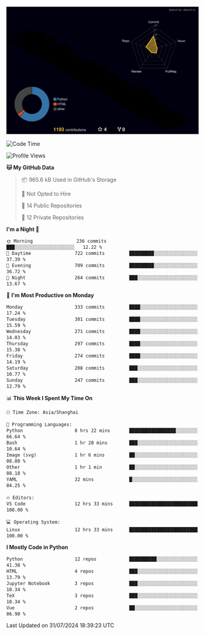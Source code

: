 <!--![](https://raw.githubusercontent.com/BorisYang326/BorisYang326/output/github-contribution-grid-snake-dark.svg) -->
![](./profile-3d-contrib/profile-night-rainbow.svg)
<!--START_SECTION:waka-->
![Code Time](http://img.shields.io/badge/Code%20Time-333%20hrs%2019%20mins-blue)

![Profile Views](http://img.shields.io/badge/Profile%20Views-0-blue)

**🐱 My GitHub Data** 

> 📦 965.6 kB Used in GitHub's Storage 
 > 
> 🚫 Not Opted to Hire
 > 
> 📜 14 Public Repositories 
 > 
> 🔑 12 Private Repositories 
 > 
**I'm a Night 🦉** 

```text
🌞 Morning                236 commits         ███░░░░░░░░░░░░░░░░░░░░░░   12.22 % 
🌆 Daytime                722 commits         █████████░░░░░░░░░░░░░░░░   37.39 % 
🌃 Evening                709 commits         █████████░░░░░░░░░░░░░░░░   36.72 % 
🌙 Night                  264 commits         ███░░░░░░░░░░░░░░░░░░░░░░   13.67 % 
```
📅 **I'm Most Productive on Monday** 

```text
Monday                   333 commits         ████░░░░░░░░░░░░░░░░░░░░░   17.24 % 
Tuesday                  301 commits         ████░░░░░░░░░░░░░░░░░░░░░   15.59 % 
Wednesday                271 commits         ████░░░░░░░░░░░░░░░░░░░░░   14.03 % 
Thursday                 297 commits         ████░░░░░░░░░░░░░░░░░░░░░   15.38 % 
Friday                   274 commits         ████░░░░░░░░░░░░░░░░░░░░░   14.19 % 
Saturday                 208 commits         ███░░░░░░░░░░░░░░░░░░░░░░   10.77 % 
Sunday                   247 commits         ███░░░░░░░░░░░░░░░░░░░░░░   12.79 % 
```


📊 **This Week I Spent My Time On** 

```text
🕑︎ Time Zone: Asia/Shanghai

💬 Programming Languages: 
Python                   8 hrs 22 mins       █████████████████░░░░░░░░   66.64 % 
Bash                     1 hr 20 mins        ███░░░░░░░░░░░░░░░░░░░░░░   10.64 % 
Image (svg)              1 hr 6 mins         ██░░░░░░░░░░░░░░░░░░░░░░░   08.80 % 
Other                    1 hr 1 min          ██░░░░░░░░░░░░░░░░░░░░░░░   08.18 % 
YAML                     32 mins             █░░░░░░░░░░░░░░░░░░░░░░░░   04.25 % 

🔥 Editors: 
VS Code                  12 hrs 33 mins      █████████████████████████   100.00 % 

💻 Operating System: 
Linux                    12 hrs 33 mins      █████████████████████████   100.00 % 
```

**I Mostly Code in Python** 

```text
Python                   12 repos            ██████████░░░░░░░░░░░░░░░   41.38 % 
HTML                     4 repos             ███░░░░░░░░░░░░░░░░░░░░░░   13.79 % 
Jupyter Notebook         3 repos             ███░░░░░░░░░░░░░░░░░░░░░░   10.34 % 
TeX                      3 repos             ███░░░░░░░░░░░░░░░░░░░░░░   10.34 % 
Vue                      2 repos             ██░░░░░░░░░░░░░░░░░░░░░░░   06.90 % 
```




 Last Updated on 31/07/2024 18:39:23 UTC
<!--END_SECTION:waka-->

